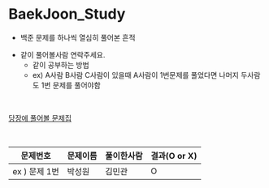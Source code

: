 # BaekJoon_Study
- 백준 문제를 하나씩 열심히 풀어본 흔적  
+ 같이 풀어볼사람 연락주세요.  
  + 같이 공부하는 방법
  + ex) A사람 B사람 C사람이 있을때 A사람이 1번문제를 풀었다면 나머지 두사람도 1번 문제를 풀어야함

<br>

[당장에 풀어볼 문제집](https://www.acmicpc.net/workbook/view/4349)

<br>

|문제번호|문제이름|풀이한사람|결과(O or X)|
|---|---|---|---|
|ex ) 문제 1번|박성원|김민관|O|
